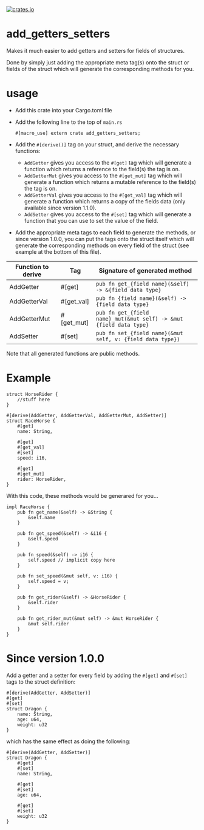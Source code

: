 [![crates.io](https://img.shields.io/crates/v/add_getters_setters.svg)](https://crates.io/crates/add_getters_setters)

# add_getters_setters

Makes it much easier to add getters and setters for fields of structures.

Done by simply just adding the appropriate meta tag(s) onto the struct or fields of the struct
which will generate the corresponding methods for you.

# usage

- Add this crate into your Cargo.toml file

- Add the following line to the top of `main.rs`

	`#[macro_use] extern crate add_getters_setters;`

- Add the `#[derive()]` tag on your struct, and derive the necessary functions:
	- `AddGetter` gives you access to the `#[get]` tag which will generate a function which returns a reference to the field(s) the tag is on.
	- `AddGetterMut` gives you access to the `#[get_mut]` tag which will generate a function which returns a mutable reference to the field(s) the tag is on.
	- `AddGetterVal` gives you access to the `#[get_val]` tag which will generate a function which returns a copy of the fields data (only available since version 1.1.0).
	- `AddSetter` gives you access to the `#[set]` tag which will generate a function that you can use to set the value of the field.

- Add the appropriate meta tags to each field to generate the methods, or since version 1.0.0, you can put the tags onto the struct itself which will generate the corresponding methods on every field of the struct (see example at the bottom of this file).

| Function to derive | Tag | Signature of generated method |
|--|--|--|
| AddGetter | #[get] | `pub fn get_{field name}(&self) -> &{field data type}` |
| AddGetterVal | #[get_val] | `pub fn {field name}(&self) -> {field data type}` |
| AddGetterMut | #[get_mut] | `pub fn get_{field name}_mut(&mut self) -> &mut {field data type}` |
| AddSetter | #[set] | `pub fn set_{field name}(&mut self, v: {field data type})` |

Note that all generated functions are public methods.

# Example

    struct HorseRider {
	    //stuff here
	}

    #[derive(AddGetter, AddGetterVal, AddGetterMut, AddSetter)]
    struct RaceHorse {
	    #[get]
	    name: String,
	    
	    #[get]
	    #[get_val]
	    #[set]
	    speed: i16,

	    #[get]
	    #[get_mut]
	    rider: HorseRider,
	}
With this code, these methods would be generared for you...

    impl RaceHorse {
	    pub fn get_name(&self) -> &String {
		    &self.name
	    }
	    
	    pub fn get_speed(&self) -> &i16 {
		    &self.speed
	    }

		pub fn speed(&self) -> i16 {
		    self.speed // implicit copy here
	    }
	    
	    pub fn set_speed(&mut self, v: i16) {
		    self.speed = v;
	    }
	    
	    pub fn get_rider(&self) -> &HorseRider {
		    &self.rider
	    }
	    
	    pub fn get_rider_mut(&mut self) -> &mut HorseRider {
		    &mut self.rider
	    }
	}
	    
# Since version 1.0.0

Add a getter and a setter for every field by adding the `#[get]` and `#[set]` tags to the struct definition:

    #[derive(AddGetter, AddSetter)]
    #[get]
    #[set]
    struct Dragon {
	    name: String,
	    age: u64,
	    weight: u32
	}
which has the same effect as doing the following:

    #[derive(AddGetter, AddSetter)]
    struct Dragon {
	    #[get]
	    #[set]
	    name: String,
	    
	    #[get]
	    #[set]
	    age: u64,
		
	    #[get]
	    #[set]
	    weight: u32
	}